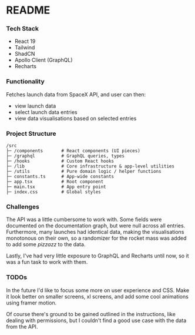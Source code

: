 # README

### Tech Stack
- React 19
- Tailwind
- ShadCN
- Apollo Client (GraphQL)
- Recharts

### Functionality
Fetches launch data from SpaceX API, and user can then:
- view launch data
- select launch data entries
- view data visualisations based on selected entries


### Project Structure

```
/src
├─ /components       # React components (UI pieces)
├─ /graphql          # GraphQL queries, types
├─ /hooks            # Custom React hooks 
├─ /lib              # Core infrastructure & app-level utilities
├─ /utils            # Pure domain logic / helper functions
├─ constants.ts      # App-wide constants
├─ app.tsx           # Root component
├─ main.tsx          # App entry point
├─ index.css         # Global styles
```


### Challenges
The API was a little cumbersome to work with. Some fields were documented on the documentation graph, but were null across all entries.
Furthermore, many launches had identical data, making the visualisations monotonous on their own, so a randomizer for the rocket mass was added to add some *pizzazz* to the data.

Lastly, I've had very little exposure to GraphQL and Recharts until now, so it was a fun task to work with them.

### TODOs
In the future I'd like to focus some more on user experience and CSS. Make it look better on smaller screens, xl screens, and add some cool animations using framer motion.

Of course there's ground to be gained outlined in the instructions, like dealing with permissions, but I couldn't find a good use case with the data from the API.
